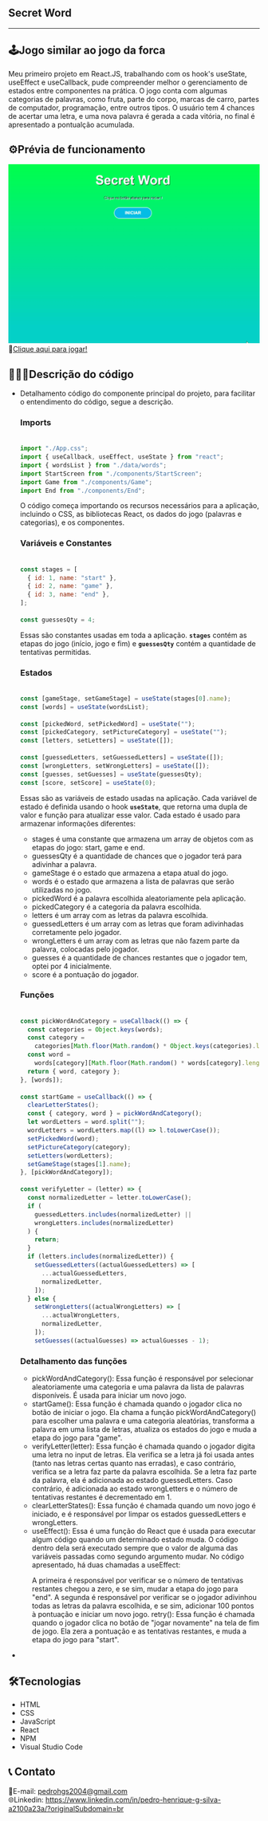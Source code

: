 ## Secret Word
<hr>

<h2>🕹️Jogo similar ao jogo da forca</h2>

Meu primeiro projeto em React.JS, trabalhando com os hook's useState, useEffect e useCallback, pude compreender melhor o gerenciamento de estados entre componentes na prática.
O jogo conta com algumas categorias de palavras, como fruta, parte do corpo, marcas de carro, partes de computador, programação, entre outros tipos. O usuário tem 4 chances de acertar uma letra, e uma nova palavra é gerada a cada vitória, no final é apresentado a pontualção acumulada.

<h2>⚙️Prévia de funcionamento</h2>

![preview](./img.gif)<br>
🔗[Clique aqui para jogar!](https://secret-word-gray-nine.vercel.app/)

## 👨🏻‍💻Descrição do código
- Detalhamento código do componente principal do projeto, para facilitar o entendimento do código, segue a descrição.
    
    ### **Imports**
    
    ```jsx
     
    import "./App.css";
    import { useCallback, useEffect, useState } from "react";
    import { wordsList } from "./data/words";
    import StartScreen from "./components/StartScreen";
    import Game from "./components/Game";
    import End from "./components/End";
    
    ```
    
    O código começa importando os recursos necessários para a aplicação, incluindo o CSS, as bibliotecas React, os dados do jogo (palavras e categorias), e os componentes.
    
    ### **Variáveis e Constantes**
    
    ```jsx
     
    const stages = [
      { id: 1, name: "start" },
      { id: 2, name: "game" },
      { id: 3, name: "end" },
    ];
    
    const guessesQty = 4; 
    
    ```
    
    Essas são constantes usadas em toda a aplicação. **`stages`** contém as etapas do jogo (início, jogo e fim) e **`guessesQty`** contém a quantidade de tentativas permitidas.
    
    ### **Estados**
    
    ```jsx
     
    const [gameStage, setGameStage] = useState(stages[0].name);
    const [words] = useState(wordsList);
    
    const [pickedWord, setPickedWord] = useState("");
    const [pickedCategory, setPictureCategory] = useState("");
    const [letters, setLetters] = useState([]);
    
    const [guessedLetters, setGuessedLetters] = useState([]);
    const [wrongLetters, setWrongLetters] = useState([]);
    const [guesses, setGuesses] = useState(guessesQty);
    const [score, setScore] = useState(0);
    
    ```
    
    Essas são as variáveis de estado usadas na aplicação. Cada variável de estado é definida usando o hook **`useState`**, que retorna uma dupla de valor e função para atualizar esse valor. Cada estado é usado para armazenar informações diferentes: 
    <ul>
    <li>stages é uma constante que armazena um array de objetos com as etapas do jogo: start, game e end.</li>
    <li>guessesQty é a quantidade de chances que o jogador terá para adivinhar a palavra.</li>
    <li>gameStage é o estado que armazena a etapa atual do jogo.</li>
    <li>words é o estado que armazena a lista de palavras que serão utilizadas no jogo.</li>
    <li>pickedWord é a palavra escolhida aleatoriamente pela aplicação.</li>
    <li>pickedCategory é a categoria da palavra escolhida.</li>
    <li>letters é um array com as letras da palavra escolhida.</li>
    <li>guessedLetters é um array com as letras que foram adivinhadas corretamente pelo jogador.</li>
    <li>wrongLetters é um array com as letras que não fazem parte da palavra, colocadas pelo jogador.</li>
    <li>guesses é a quantidade de chances restantes que o jogador tem, optei por 4 inicialmente.</li>
    <li>score é a pontuação do jogador.</li>
    </ul>
    
    ### **Funções**
    
    ```jsx
     
    const pickWordAndCategory = useCallback(() => {
      const categories = Object.keys(words);
      const category =
        categories[Math.floor(Math.random() * Object.keys(categories).length)];
      const word =
        words[category][Math.floor(Math.random() * words[category].length)];
      return { word, category };
    }, [words]);
    
    const startGame = useCallback(() => {
      clearLetterStates();
      const { category, word } = pickWordAndCategory();
      let wordLetters = word.split("");
      wordLetters = wordLetters.map((l) => l.toLowerCase());
      setPickedWord(word);
      setPictureCategory(category);
      setLetters(wordLetters);
      setGameStage(stages[1].name);
    }, [pickWordAndCategory]);
    
    const verifyLetter = (letter) => {
      const normalizedLetter = letter.toLowerCase();
      if (
        guessedLetters.includes(normalizedLetter) ||
        wrongLetters.includes(normalizedLetter)
      ) {
        return;
      }
      if (letters.includes(normalizedLetter)) {
        setGuessedLetters((actualGuessedLetters) => [
          ...actualGuessedLetters,
          normalizedLetter,
        ]);
      } else {
        setWrongLetters((actualWrongLetters) => [
          ...actualWrongLetters,
          normalizedLetter,
        ]);
        setGuesses((actualGuesses) => actualGuesses - 1);
    
    ```
    <h3>Detalhamento das funções</h3>
    <ul>
   <li> pickWordAndCategory(): Essa função é responsável por selecionar aleatoriamente uma categoria e uma palavra da lista de palavras disponíveis. É usada para iniciar um novo jogo.</li>

   <li> startGame(): Essa função é chamada quando o jogador clica no botão de iniciar o jogo. Ela chama a função pickWordAndCategory() para escolher uma palavra e uma categoria aleatórias, transforma a palavra em uma lista de letras, atualiza os estados do jogo e muda a etapa do jogo para "game".</li>

    <li>verifyLetter(letter): Essa função é chamada quando o jogador digita uma letra no input de letras. Ela verifica se a letra já foi usada antes (tanto nas letras certas quanto nas erradas), e caso contrário, verifica se a letra faz parte da palavra escolhida. Se a letra faz parte da palavra, ela é adicionada ao estado guessedLetters. Caso contrário, é adicionada ao estado wrongLetters e o número de tentativas restantes é decrementado em 1.</li>

    <li>clearLetterStates(): Essa função é chamada quando um novo jogo é iniciado, e é responsável por limpar os estados guessedLetters e wrongLetters.</li>

    <li>useEffect(): Essa é uma função do React que é usada para executar algum código quando um determinado estado muda. O código dentro dela será executado sempre que o valor de alguma das variáveis passadas como segundo argumento mudar. No código apresentado, há duas chamadas a useEffect:

    A primeira é responsável por verificar se o número de tentativas restantes chegou a zero, e se sim, mudar a etapa do jogo para "end".
    A segunda é responsável por verificar se o jogador adivinhou todas as letras da palavra escolhida, e se sim, adicionar 100 pontos à pontuação e iniciar um novo jogo.
    retry(): Essa função é chamada quando o jogador clica no botão de "jogar novamente" na tela de fim de jogo. Ela zera a pontuação e as tentativas restantes, e muda a etapa do jogo para "start".</li>
    </ul>
- 
    

## 🛠️Tecnologias

* HTML
* CSS
* JavaScript
* React
* NPM
* Visual Studio Code

## 📞 Contato

📩E-mail: pedrohgs2004@gmail.com <br>
🌐Linkedin: https://www.linkedin.com/in/pedro-henrique-g-silva-a2100a23a/?originalSubdomain=br

